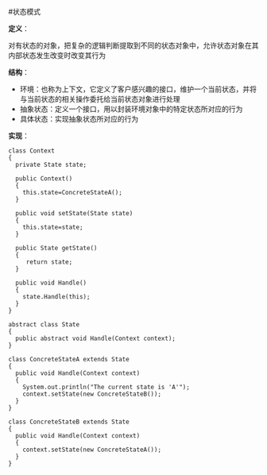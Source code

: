 #状态模式

**定义**：

对有状态的对象，把复杂的逻辑判断提取到不同的状态对象中，允许状态对象在其内部状态发生改变时改变其行为

**结构**：

* 环境：也称为上下文，它定义了客户感兴趣的接口，维护一个当前状态，并将与当前状态的相关操作委托给当前状态对象进行处理
* 抽象状态：定义一个接口，用以封装环境对象中的特定状态所对应的行为
* 具体状态：实现抽象状态所对应的行为

**实现**：
```
class Context
{
  private State state;
  
  public Context()
  {
    this.state=ConcreteStateA();
  }
  
  public void setState(State state)
  {
    this.state=state;
  }
  
  public State getState()
  {
     return state;
  }
  
  public void Handle()
  {
    state.Handle(this);
  }
}

abstract class State
{ 
  public abstract void Handle(Context context);
}

class ConcreteStateA extends State
{
  public void Handle(Context context)
  {
    System.out.println("The current state is 'A'");
    context.setState(new ConcreteStateB());
  }
}

class ConcreteStateB extends State
{
  public void Handle(Context context)
  {
    context.setState(new ConcreteStateA());
  }
}
```

